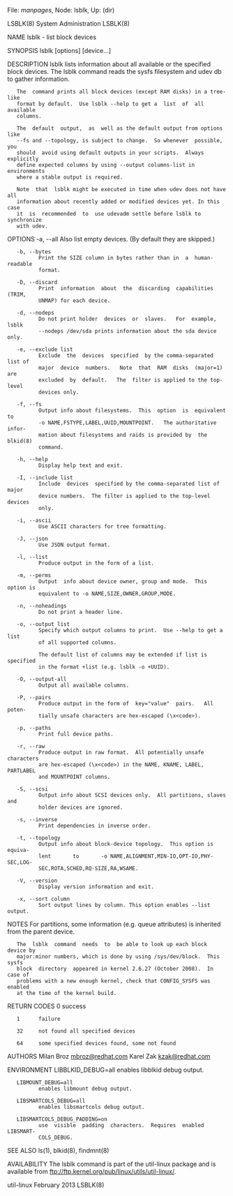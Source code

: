 File: *manpages*,  Node: lsblk,  Up: (dir)

LSBLK(8)                     System Administration                    LSBLK(8)



NAME
       lsblk - list block devices

SYNOPSIS
       lsblk [options] [device...]

DESCRIPTION
       lsblk  lists  information  about  all  available or the specified block
       devices.  The lsblk command reads the sysfs filesystem and udev  db  to
       gather information.

       The  command prints all block devices (except RAM disks) in a tree-like
       format by default.  Use lsblk --help to get a  list  of  all  available
       columns.

       The  default  output,  as  well as the default output from options like
       --fs and --topology, is subject to change.  So whenever  possible,  you
       should  avoid using default outputs in your scripts.  Always explicitly
       define expected columns by using --output columns-list in  environments
       where a stable output is required.

       Note  that  lsblk might be executed in time when udev does not have all
       information about recently added or modified devices yet. In this  case
       it  is  recommended  to  use udevadm settle before lsblk to synchronize
       with udev.

OPTIONS
       -a, --all
              Also list empty devices.  (By default they are skipped.)

       -b, --bytes
              Print the SIZE column in bytes rather than in  a  human-readable
              format.

       -D, --discard
              Print  information  about  the  discarding  capabilities  (TRIM,
              UNMAP) for each device.

       -d, --nodeps
              Do not print holder  devices  or  slaves.   For  example,  lsblk
              --nodeps /dev/sda prints information about the sda device only.

       -e, --exclude list
              Exclude  the  devices  specified  by the comma-separated list of
              major  device  numbers.   Note  that  RAM  disks  (major=1)  are
              excluded  by  default.   The  filter is applied to the top-level
              devices only.

       -f, --fs
              Output info about filesystems.  This  option  is  equivalent  to
              -o NAME,FSTYPE,LABEL,UUID,MOUNTPOINT.   The authoritative infor-
              mation about filesystems and raids is provided by  the  blkid(8)
              command.

       -h, --help
              Display help text and exit.

       -I, --include list
              Include  devices  specified by the comma-separated list of major
              device numbers.  The filter is applied to the top-level  devices
              only.

       -i, --ascii
              Use ASCII characters for tree formatting.

       -J, --json
              Use JSON output format.

       -l, --list
              Produce output in the form of a list.

       -m, --perms
              Output  info about device owner, group and mode.  This option is
              equivalent to -o NAME,SIZE,OWNER,GROUP,MODE.

       -n, --noheadings
              Do not print a header line.

       -o, --output list
              Specify which output columns to print.  Use --help to get a list
              of all supported columns.

              The default list of columns may be extended if list is specified
              in the format +list (e.g. lsblk -o +UUID).

       -O, --output-all
              Output all available columns.

       -P, --pairs
              Produce output in the form of  key="value"  pairs.   All  poten-
              tially unsafe characters are hex-escaped (\x<code>).

       -p, --paths
              Print full device paths.

       -r, --raw
              Produce output in raw format.  All potentially unsafe characters
              are hex-escaped (\x<code>) in the NAME, KNAME, LABEL,  PARTLABEL
              and MOUNTPOINT columns.

       -S, --scsi
              Output info about SCSI devices only.  All partitions, slaves and
              holder devices are ignored.

       -s, --inverse
              Print dependencies in inverse order.

       -t, --topology
              Output info about block-device topology.  This option is equiva-
              lent       to       -o NAME,ALIGNMENT,MIN-IO,OPT-IO,PHY-SEC,LOG-
              SEC,ROTA,SCHED,RQ-SIZE,RA,WSAME.

       -V, --version
              Display version information and exit.

       -x, --sort column
              Sort output lines by column. This option enables --list output.

NOTES
       For partitions, some information (e.g. queue attributes)  is  inherited
       from the parent device.

       The  lsblk  command  needs  to  be able to look up each block device by
       major:minor numbers, which is done by using /sys/dev/block.  This sysfs
       block  directory  appeared in kernel 2.6.27 (October 2008).  In case of
       problems with a new enough kernel, check that CONFIG_SYSFS was  enabled
       at the time of the kernel build.


RETURN CODES
       0      success

       1      failure

       32     not found all specified devices

       64     some specified devices found, some not found


AUTHORS
       Milan Broz <mbroz@redhat.com>
       Karel Zak <kzak@redhat.com>

ENVIRONMENT
       LIBBLKID_DEBUG=all
              enables libblkid debug output.

       LIBMOUNT_DEBUG=all
              enables libmount debug output.

       LIBSMARTCOLS_DEBUG=all
              enables libsmartcols debug output.

       LIBSMARTCOLS_DEBUG_PADDING=on
              use  visible  padding  characters.  Requires  enabled  LIBSMART-
              COLS_DEBUG.

SEE ALSO
       ls(1), blkid(8), findmnt(8)

AVAILABILITY
       The lsblk command is part of the util-linux package  and  is  available
       from ftp://ftp.kernel.org/pub/linux/utils/util-linux/.



util-linux                       February 2013                        LSBLK(8)
